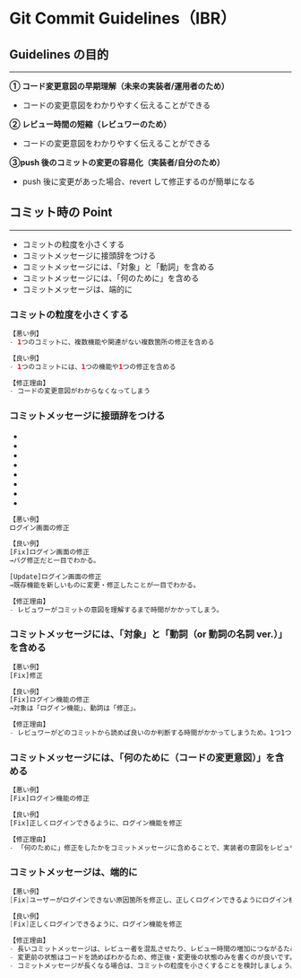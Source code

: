 # Git Commit Guidelines（IBR）

## Guidelines の目的

---

**① コード変更意図の早期理解（未来の実装者/運用者のため）**

- コードの変更意図をわかりやすく伝えることができる

**② レビュー時間の短縮（レビュワーのため）**

- コードの変更意図をわかりやすく伝えることができる

**③push 後のコミットの変更の容易化（実装者/自分のため）**

- push 後に変更があった場合、revert して修正するのが簡単になる

## コミット時の Point

---

- コミットの粒度を小さくする
- コミットメッセージに接頭辞をつける
- コミットメッセージには、「対象」と「動詞」を含める
- コミットメッセージには、「何のために」を含める
- コミットメッセージは、端的に

### コミットの粒度を小さくする

```java
【悪い例】
- 1つのコミットに、複数機能や関連がない複数箇所の修正を含める

【良い例】
- 1つのコミットには、1つの機能や1つの修正を含める

【修正理由】
- コードの変更意図がわからなくなってしまう
```

### コミットメッセージに接頭辞をつける

- [Add]: 新機能や新しいファイルの追加
- [Update]: 既存の機能の変更や修正
- [Fix]: バグ修正
- [Remove]: 不要なコードやファイルの削除
- [Refactor]: コードのリファクタリング
- [Test（or Rspec）]: テストコードの追加や修正
- [Docs]: ドキュメントの変更
- [Chore（or Config）]: ビルドプロセスや設定ファイルの変更

```jsx
【悪い例】
ログイン画面の修正

【良い例】
[Fix]ログイン画面の修正
→バグ修正だと一目でわかる。

[Update]ログイン画面の修正
→既存機能を新しいものに変更・修正したことが一目でわかる。

【修正理由】
- レビュワーがコミットの意図を理解するまで時間がかかってしまう。
```

### コミットメッセージには、「対象」と「動詞（or 動詞の名詞 ver.）」を含める

```jsx
【悪い例】
[Fix]修正

【良い例】
[Fix]ログイン機能の修正
→対象は「ログイン機能」、動詞は「修正」。

【修正理由】
- レビュワーがどのコミットから読めば良いのか判断する時間がかかってしまうため。1つ1つのコミットを確認しなければいけない。
```

### コミットメッセージには、「何のために（コードの変更意図）」を含める

```jsx
【悪い例】
[Fix]ログイン機能の修正

【良い例】
[Fix]正しくログインできるように、ログイン機能を修正

【修正理由】
- 「何のために」修正をしたかをコミットメッセージに含めることで、実装者の意図をレビュワーが素早く理解することができます。
```

### コミットメッセージは、端的に

```java
【悪い例】
[Fix]ユーザーがログインできない原因箇所を修正し、正しくログインできるようにログイン機能を修正

【良い例】
[Fix]正しくログインできるように、ログイン機能を修正

【修正理由】
- 長いコミットメッセージは、レビュー者を混乱させたり、レビュー時間の増加につながるため、端的なコミットを心がけましょう。
- 変更前の状態はコードを読めばわかるため、修正後・変更後の状態のみを書くのが良いです。
- コミットメッセージが長くなる場合は、コミットの粒度を小さくすることを検討しましょう。
```
